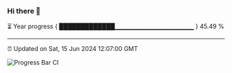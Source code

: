 ### Hi there 👋

⏳ Year progress { █████████████▁▁▁▁▁▁▁▁▁▁▁▁▁▁▁▁▁ } 45.49 %

---

⏰ Updated on Sat, 15 Jun 2024 12:07:00 GMT

![Progress Bar CI](https://github.com/liununu/liununu/workflows/Progress%20Bar%20CI/badge.svg)
